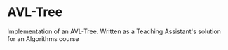 AVL-Tree
========

Implementation of an AVL-Tree. Written as a Teaching Assistant's solution for an Algorithms course
